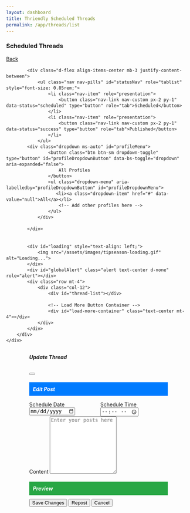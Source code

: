 ```yaml
---
layout: dashboard
title: Thriendly Scheduled Threads
permalink: /app/threads/list
---
```


<style>
     /* Adjusted loading icon style */
    #loading{
        display: flex;
        justify-content: center; /* Centers horizontally */
        align-items: center; /* Centers vertically */
        text-align: center;
    }

    #loading img {
        width: 50px;
        height: 50px;
    }

    .thread-content {
        white-space: pre-wrap;
        word-break: break-word;
        text-align: left;
    }

    .thread-content p {
        margin-bottom: 0.25rem;
    }

    .time-display {
        font-size: 0.875rem;
        color: #6c757d;
    }

    .profile-icon {
        margin-right: 0.25rem;
    }

    .profile-name{
        margin-right: 5px;
    }

    .clock-icon {
        margin-right: 0.25rem;
    }

    .thread-preview {
        background-color: #ffffff;
        border: 1px solid #dee2e6;
        border-radius: 0.5rem;
        padding: 15px;
        position: relative;
        margin-bottom: 20px;
    }

    .thread-number {
        position: absolute;
        top: -10px;
        left: 10px;
        background-color: #007bff;
        color: white;
        width: 25px;
        height: 25px;
        border-radius: 50%;
        display: flex;
        align-items: center;
        justify-content: center;
        font-weight: bold;
    }

    .char-count {
        font-size: 0.8rem;
        color: #6c757d;
    }

    .connecting-line {
        width: 3px;
        background-color: #007bff; /* Blue */
        height: 20px;
        margin: 0 auto;
        position: absolute;
        left: 21px; /* Move line towards left side */
        bottom: -20px;
    }

    .action-buttons {
        display: flex;
        gap: 10px;
    }

    .btn-view {
        background-color: #28a745; /* Green background */
        color: #fff;
        border: none;
        padding: 5px 10px;
    }
    .btn-view:hover {
        background-color: #218838;
    }
    .btn-view:focus {
        outline: none;
    }


    .btn-edit {
        background-color: #007bff; /* Blue */
        color: white;
        border: none;
        padding: 5px 10px;
    }

    .btn-delete {
        background-color: #dc3545; /* Red */
        color: white;
        border: none;
        padding: 5px 10px;
    }

    .btn-edit:hover{
        background-color: #0d53f2;
        border-color: #0d53f2;
        color: white;
    }

    .btn-delete:hover {
        background-color: #d02538;
        border-color: #d02538;
        color: white;
    }   

    .btn-edit:focus, .btn-delete:focus {
        outline: none;
    }

    #profileDropdownButton {
        background-color: #28a745;
        color: #fff;
        border: 1px solid #28a745;
        font-size: 0.85rem;
        padding: 0.25rem 0.5rem;
        min-width: 100px; /* Ensures consistent button size */
        white-space: nowrap;
    }

    .section-header {
        background-color: #007bff; /* Blue background */
        color: white;              /* White text */
        padding: 10px;
        font-weight: bold;
        margin-bottom: 15px;
    }

    .preview-header {
        background-color: #28a745; /* Green background */
        color: white;              /* White text */
        padding: 10px;
        font-weight: bold;
        margin-bottom: 10px;
    }

    /* Adjust modal size to avoid scrolling */
    .modal-lg {
        max-width: 75%;
    }

    .modal-body {
        max-height: calc(100vh - 200px);
        overflow-y: auto;
    }

    .modal-dialog {
        margin: 30px auto;
    }

    /* Adjust textarea to fit content */
    #updateThreadContent {
        overflow-y: auto;
        height: 150px; /* Adjust height to fill available space */
    }

    /* Place date and time pickers in the same row */
    .datetime-row {
        display: flex;
        gap: 10px;
    }

    /* Fix overflow issue in preview */
    #updatePreview {
        overflow-y: auto;
        max-height: calc(100vh - 350px); /* Adjust as needed */
    }
    
    
    /* Add margin between posts */
    .number-padding {
        padding-top: 20px;
    }

    .nav-pills .nav-link {
        background: none;
        border: none;
        color: #28a745; /* Green text for non-selected pills */
        }

    .nav-pills .nav-link.active {
        background-color: #28a745; /* Green background for selected pill */
        color: #fff; /* White text for the selected pill */
    }

</style>

<div id="schedulerContainer" class="scheduler" style="display:none;">
    {% include thread-scheduler.html %}
</div>

<div id="content">
    <div id="listPostsContainer">
        <div class="container mt-4 col-md-8 offset-md-2">
            <div class="d-flex justify-content-between align-items-center mb-4">
                <h3 class="text-primary">Scheduled Threads</h3>
                <a href="/app/threads/home" class="btn btn-secondary">Back</a>
            </div>

            <div class="d-flex align-items-center mb-3 justify-content-between">
                <ul class="nav nav-pills" id="statusNav" role="tablist" style="font-size: 0.85rem;">
                    <li class="nav-item" role="presentation">
                        <button class="nav-link nav-custom px-2 py-1" data-status="scheduled" type="button" role="tab">Scheduled</button>
                    </li>
                    <li class="nav-item" role="presentation">
                        <button class="nav-link nav-custom px-2 py-1" data-status="success" type="button" role="tab">Published</button>
                    </li>
                </ul>
            <div class="dropdown ms-auto" id="profileMenu">
                    <button class="btn btn-sm dropdown-toggle" type="button" id="profileDropdownButton" data-bs-toggle="dropdown" aria-expanded="false">
                        All Profiles
                    </button>
                    <ul class="dropdown-menu" aria-labelledby="profileDropdownButton" id="profileDropdownMenu">
                       <li><a class="dropdown-item" href="#" data-value="null">All</a></li>
                        <!-- Add other profiles here -->
                    </ul>
                </div>

            </div>


            <div id="loading" style="text-align: left;">
                <img src="/assets/images/tipseason-loading.gif" alt="Loading...">
            </div>
            <div id="globalAlert" class="alert text-center d-none" role="alert"></div>
            <div class="row mt-4">
                <div class="col-12">
                    <div id="thread-list"></div>

                    <!-- Load More Button Container -->
                    <div id="load-more-container" class="text-center mt-4"></div>
                </div>
            </div>
        </div>
    </div>
</div>

<!-- Update Thread Modal -->
<div class="modal fade" id="updateThreadModal" tabindex="-1" aria-labelledby="updateThreadModalLabel" aria-hidden="true">
    <div class="modal-dialog modal-lg modal-dialog-centered">
        <div class="modal-content">
            <form id="update-thread-form">
                <div class="modal-header">
                    <h5 class="modal-title" id="updateThreadModalLabel">Update Thread</h5>
                    <button type="button" class="btn-close" data-bs-dismiss="modal" aria-label="Close"></button>
                </div>
                <div class="modal-body">
                    <div class="row">
                        <!-- Edit Form Column -->
                        <div class="col-md-6">
                            <!-- Edit Post Header -->
                            <h5 class="section-header">Edit Post</h5>
                            <!-- Schedule Time Fields in the Same Row -->
                            <div class="mb-3 datetime-row">
                                <div style="flex: 1;">
                                    <label for="updateThreadScheduleDate" class="form-label">Schedule Date</label>
                                    <input type="date" class="form-control" id="updateThreadScheduleDate">
                                </div>
                                <div style="flex: 1;">
                                    <label for="updateThreadScheduleTime" class="form-label">Schedule Time</label>
                                    <input type="time" class="form-control" id="updateThreadScheduleTime">
                                </div>
                            </div>
                            <!-- Content Field -->
                            <div class="mb-3">
                                <label class="form-label">Content</label>
                                <textarea class="form-control" id="updateThreadContent" rows="10" placeholder="Enter your posts here"></textarea>
                            </div>
                            <input type="hidden" id="updateThreadPostId">
                        </div>
                        <!-- Preview Column -->
                        <div class="col-md-6">
                            <!-- Preview Header -->
                            <h5 class="preview-header">Preview</h5>
                            <div id="updatePreview">
                                <!-- Subposts will be displayed here -->
                            </div>
                        </div>
                    </div>
                </div>
                <div class="modal-footer">
                    <span id="charCount" class="me-auto"></span>
                    <button type="submit" class="btn btn-primary">Save Changes</button>
                    <button class="btn btn-primary" id="reuseButton" type="button">Repost</button>
                    <button type="button" class="btn btn-secondary" data-bs-dismiss="modal">Cancel</button>
                </div>
            </form>
        </div>
    </div>
</div>

<!-- Include necessary scripts -->
<!-- Bootstrap CSS -->
<script src="https://cdn.jsdelivr.net/npm/bootstrap@5.3.0-alpha1/dist/js/bootstrap.bundle.min.js"></script>
<script type="module" src="{{ site.baseurl }}/assets/js/firebaseauth.js"></script>
<script src="https://code.jquery.com/jquery-3.6.0.min.js"></script>
<!-- Include Bootstrap JS and its dependencies -->
<script src="https://cdn.jsdelivr.net/npm/bootstrap@5/dist/js/bootstrap.bundle.min.js"></script>
<link href="https://cdn.jsdelivr.net/npm/bootstrap-icons/font/bootstrap-icons.css" rel="stylesheet">
<!-- Include the JavaScript file -->
<script src="{{ site.baseurl }}/assets/js/dashboard/threads-list.js"></script>
